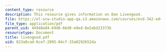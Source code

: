 ```yaml
---
content_type: resource
description: This resource gives information on Dan Livengood.
file: https://ol-ocw-studio-app-qa.s3.amazonaws.com/courses/esd-342-advanced-system-architecture-spring-2006/023a0cad6cef289504cf33a0292652da_livengood.pdf
file_type: application/pdf
parent_uid: 44948e84-69d8-66d0-e9ed-8e2abd23373b
resourcetype: Document
title: livengood.pdf
uid: 023a0cad-6cef-2895-04cf-33a0292652da
---
```

